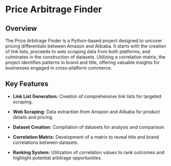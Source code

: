 # Price Arbitrage Finder

## Overview

The Price Arbitrage Finder is a Python-based project designed to uncover pricing differentials between Amazon and Alibaba. It starts with the creation of link lists, proceeds to web scraping data from both platforms, and culminates in the construction of datasets. Utilizing a correlation matrix, the project identifies patterns in brand and title, offering valuable insights for businesses engaged in cross-platform commerce.

## Key Features

- **Link List Generation:** Creation of comprehensive link lists for targeted scraping.
  
- **Web Scraping:** Data extraction from Amazon and Alibaba for product details and pricing.

- **Dataset Creation:** Compilation of datasets for analysis and comparison.

- **Correlation Matrix:** Development of a matrix to reveal title and brand correlations between datasets.

- **Ranking System:** Utilization of correlation values to rank outcomes and highlight potential arbitrage opportunities.
